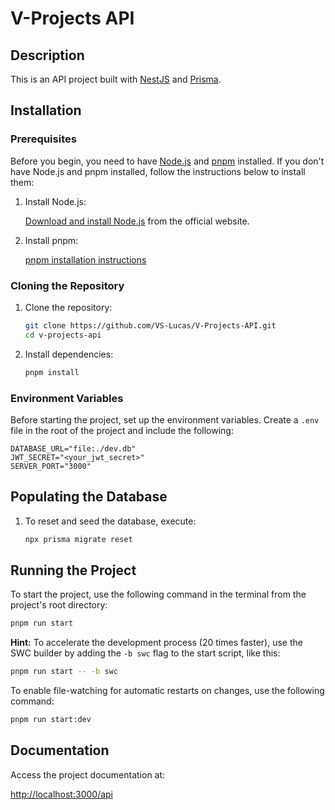 # V-Projects API

## Description

This is an API project built with [NestJS](https://nestjs.com/) and [Prisma](https://www.prisma.io/).

## Installation

### Prerequisites

Before you begin, you need to have [Node.js](https://nodejs.org/) and [pnpm](https://pnpm.io/installation) installed. If you don't have Node.js and pnpm installed, follow the instructions below to install them:

1. Install Node.js:

    [Download and install Node.js](https://nodejs.org/) from the official website.

2. Install pnpm:

    [pnpm installation instructions](https://pnpm.io/installation)

### Cloning the Repository

1. Clone the repository:

    ```bash
    git clone https://github.com/VS-Lucas/V-Projects-API.git
    cd v-projects-api
    ```

2. Install dependencies:

    ```bash
    pnpm install
    ```

### Environment Variables

Before starting the project, set up the environment variables. Create a `.env` file in the root of the project and include the following:

```env
DATABASE_URL="file:./dev.db"
JWT_SECRET="<your_jwt_secret>"
SERVER_PORT="3000"
```

## Populating the Database

1. To reset and seed the database, execute:

    ```bash
    npx prisma migrate reset
    ```

## Running the Project

To start the project, use the following command in the terminal from the project's root directory:

```bash
pnpm run start
```

**Hint:**
To accelerate the development process (20 times faster), use the SWC builder by adding the `-b swc` flag to the start script, like this:

```bash
pnpm run start -- -b swc
```

To enable file-watching for automatic restarts on changes, use the following command:

```bash
pnpm run start:dev
```

## Documentation

Access the project documentation at:

[http://localhost:3000/api](http://localhost:3000/api)
